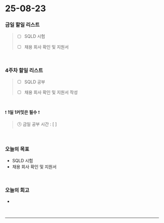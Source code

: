 # 25-08-23

### 금일 할일 리스트
> - [ ] SQLD 시험
>
> - [ ] 채용 회사 확인 및 지원서

<br/>

### 4주차 할일 리스트
> - [ ] SQLD 공부
>
> - [ ] 채용 회사 확인 및 지원서 작성

<br/>

❗ **1일 1커밋은 필수** ❗

> 🕒 금일 공부 시간 : [  ]

<br/>

### 오늘의 목표
- SQLD 시험
- 채용 회사 확인 및 지원서

<br>

### 오늘의 회고
- 


<br/>

---

